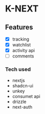 # K-NEXT

## Features
- [x] tracking
- [x] watchlist
- [x] activity api
- [ ] comments

### Tech used

- nextjs
- shadcn-ui
- unkey
- consumet api
- drizzle
- next-auth